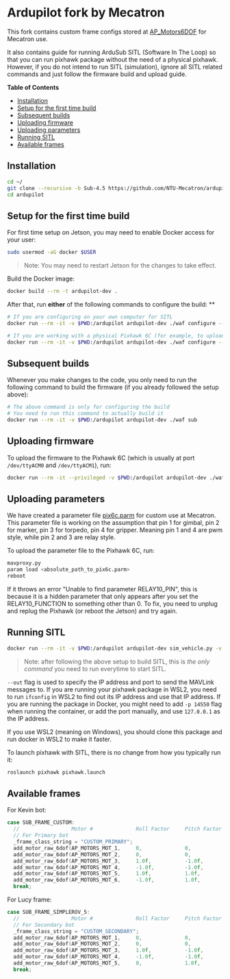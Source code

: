 # Ardupilot fork by Mecatron

This fork contains custom frame configs stored at [AP_Motors6DOF](libraries/AP_Motors/AP_Motors6DOF.cpp) for Mecatron use.

It also contains guide for running ArduSub SITL (Software In The Loop) so that you can run pixhawk package without the need of a physical pixhawk.
However, if you do not intend to run SITL (simulation), ignore all SITL related commands and just follow the firmware build and upload guide.

**Table of Contents**
- [Installation](#installation)
- [Setup for the first time build](#setup-for-the-first-time-build)
- [Subsequent builds](#subsequent-builds)
- [Uploading firmware](#uploading-firmware)
- [Uploading parameters](#uploading-parameters)
- [Running SITL](#running-sitl)
- [Available frames](#available-frames)

## Installation

```bash
cd ~/
git clone --recursive -b Sub-4.5 https://github.com/NTU-Mecatron/ardupilot.git
cd ardupilot
```

## Setup for the first time build

For first time setup on Jetson, you may need to enable Docker access for your user:

```bash
sudo usermod -aG docker $USER
```

> Note: You may need to restart Jetson for the changes to take effect.

Build the Docker image:

```bash
docker build --rm -t ardupilot-dev .
```

After that, run **either** of the following commands to configure the build:
**

```bash
# If you are configuring on your own computer for SITL
docker run --rm -it -v $PWD:/ardupilot ardupilot-dev ./waf configure --board=sitl

# If you are working with a physical Pixhawk 6C (for example, to upload firmware)
docker run --rm -it -v $PWD:/ardupilot ardupilot-dev ./waf configure --board=Pixhawk6C
```

## Subsequent builds

Whenever you make changes to the code, you only need to run the following command to build the firmware (if you already followed the setup above):

```bash
# The above command is only for configuring the build
# You need to run this command to actually build it
docker run --rm -it -v $PWD:/ardupilot ardupilot-dev ./waf sub
```

## Uploading firmware

To upload the firmware to the Pixhawk 6C (which is usually at port `/dev/ttyACM0` and `/dev/ttyACM1`), run:

```bash
docker run --rm -it --privileged -v $PWD:/ardupilot ardupilot-dev ./waf --upload-port="/dev/ttyACM0" --upload sub
```

## Uploading parameters

We have created a parameter file [pix6c.parm](pix6c.parm) for custom use at Mecatron. This parameter file is working on the assumption that pin 1 for gimbal, pin 2 for marker, pin 3 for torpedo, pin 4 for gripper. Meaning pin 1 and 4 are pwm style, while pin 2 and 3 are relay style.

To upload the parameter file to the Pixhawk 6C, run:

```bash
mavproxy.py
param load <absolute_path_to_pix6c.parm>
reboot
```
If it throws an error "Unable to find parameter RELAY10_PIN", this is because it is a hidden parameter that only appears after you set the RELAY10_FUNCTION to something other than 0. To fix, you need to unplug and replug the Pixhawk (or reboot the Jetson) and try again.

## Running SITL

```bash
docker run --rm -it -v $PWD:/ardupilot ardupilot-dev sim_vehicle.py -v ArduSub --out udp:<your_ip>:14550
```

> Note: after following the above setup to build SITL, this is *the only command* you need to run everytime to start SITL.

`--out` flag is used to specify the IP address and port to send the MAVLink messages to. If you are running your pixhawk package in WSL2, you need to run `ifconfig` in WSL2 to find out its IP address and use that IP address.
If you are running the package in Docker, you might need to add `-p 14550` flag when running the container, or add the port manually, and use `127.0.0.1` as the IP address.

If you use WSL2 (meaning on Windows), you should clone this package and run docker in WSL2 to make it faster.

To launch pixhawk with SITL, there is no change from how you typically run it:

```bash
roslaunch pixhawk pixhawk.launch
```

## Available frames

For Kevin bot:

```cpp
case SUB_FRAME_CUSTOM:
  //                 Motor #              Roll Factor     Pitch Factor    Yaw Factor      Throttle Factor     Forward Factor      Lateral Factor  Testing Order
  // For Primary bot
  _frame_class_string = "CUSTOM_PRIMARY";
  add_motor_raw_6dof(AP_MOTORS_MOT_1,     0,              0,              -1.0f,          0,                  1.0f,               0,              1);
  add_motor_raw_6dof(AP_MOTORS_MOT_2,     0,              0,              1.0f,           0,                  1.0f,               0,              2);
  add_motor_raw_6dof(AP_MOTORS_MOT_3,     1.0f,           -1.0f,          0,              -1.0f,              0,                  -1.0f,          3);
  add_motor_raw_6dof(AP_MOTORS_MOT_4,     -1.0f,          -1.0f,          0,              -1.0f,              0,                  1.0f,           4);
  add_motor_raw_6dof(AP_MOTORS_MOT_5,     1.0f,           1.0f,           0,              -1.0f,              0,                  1.0f,           5);
  add_motor_raw_6dof(AP_MOTORS_MOT_6,     -1.0f,          1.0f,           0,              -1.0f,              0,                  -1.0f,          6);
  break;
```

For Lucy frame:

```cpp
case SUB_FRAME_SIMPLEROV_5:
  //                 Motor #              Roll Factor     Pitch Factor    Yaw Factor      Throttle Factor     Forward Factor      Lateral Factor  Testing Order
  // For Secondary bot
  _frame_class_string = "CUSTOM_SECONDARY";
  add_motor_raw_6dof(AP_MOTORS_MOT_1,     0,              0,               -1.0f,          0,                  1.0f,               0,              1);
  add_motor_raw_6dof(AP_MOTORS_MOT_2,     0,              0,               1.0f,           0,                  1.0f,               0,              2);
  add_motor_raw_6dof(AP_MOTORS_MOT_3,     1.0f,           -1.0f,           0,              -1.0f,              0,                  0,              3);
  add_motor_raw_6dof(AP_MOTORS_MOT_4,     -1.0f,          -1.0f,           0,              -1.0f,              0,                  0,              4);
  add_motor_raw_6dof(AP_MOTORS_MOT_5,     0,              1.0f,            0,              -1.0f,              0,                  0,              5);
  break; 
```